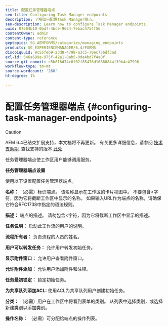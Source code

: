 ```yaml
---
title: 配置任务管理器端点
seo-title: Configuring Task Manager endpoints
description: 了解如何配置Task Manager端点。
seo-description: Learn how to configure Task Manager endpoints.
uuid: 07604b10-0bd7-4bce-9624-7ebac4754f56
contentOwner: admin
content-type: reference
geptopics: SG_AEMFORMS/categories/managing_endpoints
products: SG_EXPERIENCEMANAGER/6.4/FORMS
discoiquuid: 9c55feb9-23d8-4798-a3c5-70ec736df3ad
exl-id: 546a699e-975f-42a1-8ab5-0de4bd7f4a8f
source-git-commit: c5b816d74c6f02f85476d16868844f39b4c47996
workflow-type: tm+mt
source-wordcount: '268'
ht-degree: 1%

---
```


# 配置任务管理器端点 {#configuring-task-manager-endpoints}

>[!CAUTION]
>
>AEM 6.4已结束扩展支持，本文档将不再更新。 有关更多详细信息，请参阅 [技术支助期](https://helpx.adobe.com/cn/support/programs/eol-matrix.html). 查找支持的版本 [此处](https://experienceleague.adobe.com/docs/).

任务管理器端点使工作区用户能够调用服务。

**任务管理器端点设置**

使用以下设置配置任务管理器端点。

**名称：** （必需）标识端点。 该名称显示在工作区的卡片视图中。 不要包含&lt;字符，因为它将截断工作区中显示的名称。 如果输入URL作为端点的名称，请确保它符合RFC1738中指定的语法规则。

**描述：** 端点的描述。 请勿包含&lt;字符，因为它将截断工作区中显示的描述。

**任务说明：** 启动此工作流的用户的说明。

**流程所有者：** 负责流程的人员的姓名。

**用户可以转发任务：** 允许用户转发初始任务。

**显示附件窗口：** 允许用户查看附件窗口。

**允许附件添加：** 允许用户添加附件和注释。

**任务最初锁定：** 锁定初始任务。

**为共享队列添加ACL:** 使用ACL为共享队列用户创建初始任务。

**分类：** （必需）用户在工作区中将看到表单的类别。 从列表中选择类别，或选择新建类别以添加类别。

**操作名称：** （必需）可分配给端点的操作列表。
